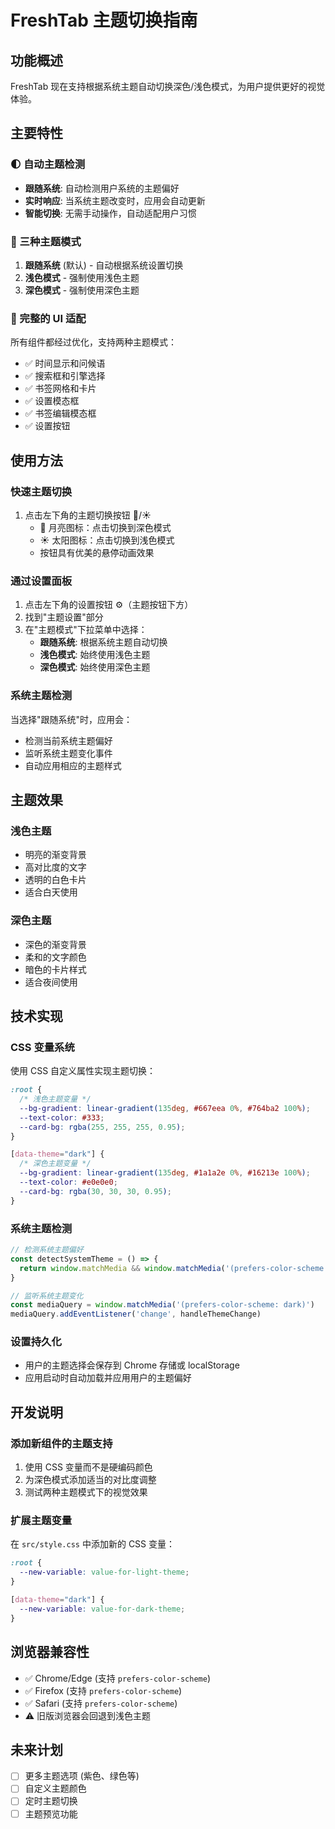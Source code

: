 # FreshTab 主题切换指南

## 功能概述

FreshTab 现在支持根据系统主题自动切换深色/浅色模式，为用户提供更好的视觉体验。

## 主要特性

### 🌓 自动主题检测
- **跟随系统**: 自动检测用户系统的主题偏好
- **实时响应**: 当系统主题改变时，应用会自动更新
- **智能切换**: 无需手动操作，自动适配用户习惯

### 🎨 三种主题模式
1. **跟随系统** (默认) - 自动根据系统设置切换
2. **浅色模式** - 强制使用浅色主题
3. **深色模式** - 强制使用深色主题

### 🎯 完整的 UI 适配
所有组件都经过优化，支持两种主题模式：

- ✅ 时间显示和问候语
- ✅ 搜索框和引擎选择
- ✅ 书签网格和卡片
- ✅ 设置模态框
- ✅ 书签编辑模态框
- ✅ 设置按钮

## 使用方法

### 快速主题切换
1. 点击左下角的主题切换按钮 🌙/☀️
   - 🌙 月亮图标：点击切换到深色模式
   - ☀️ 太阳图标：点击切换到浅色模式
   - 按钮具有优美的悬停动画效果

### 通过设置面板
1. 点击左下角的设置按钮 ⚙️（主题按钮下方）
2. 找到"主题设置"部分
3. 在"主题模式"下拉菜单中选择：
   - **跟随系统**: 根据系统主题自动切换
   - **浅色模式**: 始终使用浅色主题
   - **深色模式**: 始终使用深色主题

### 系统主题检测
当选择"跟随系统"时，应用会：
- 检测当前系统主题偏好
- 监听系统主题变化事件
- 自动应用相应的主题样式

## 主题效果

### 浅色主题
- 明亮的渐变背景
- 高对比度的文字
- 透明的白色卡片
- 适合白天使用

### 深色主题
- 深色的渐变背景
- 柔和的文字颜色
- 暗色的卡片样式
- 适合夜间使用

## 技术实现

### CSS 变量系统
使用 CSS 自定义属性实现主题切换：

```css
:root {
  /* 浅色主题变量 */
  --bg-gradient: linear-gradient(135deg, #667eea 0%, #764ba2 100%);
  --text-color: #333;
  --card-bg: rgba(255, 255, 255, 0.95);
}

[data-theme="dark"] {
  /* 深色主题变量 */
  --bg-gradient: linear-gradient(135deg, #1a1a2e 0%, #16213e 100%);
  --text-color: #e0e0e0;
  --card-bg: rgba(30, 30, 30, 0.95);
}
```

### 系统主题检测
```javascript
// 检测系统主题偏好
const detectSystemTheme = () => {
  return window.matchMedia && window.matchMedia('(prefers-color-scheme: dark)').matches
}

// 监听系统主题变化
const mediaQuery = window.matchMedia('(prefers-color-scheme: dark)')
mediaQuery.addEventListener('change', handleThemeChange)
```

### 设置持久化
- 用户的主题选择会保存到 Chrome 存储或 localStorage
- 应用启动时自动加载并应用用户的主题偏好

## 开发说明

### 添加新组件的主题支持
1. 使用 CSS 变量而不是硬编码颜色
2. 为深色模式添加适当的对比度调整
3. 测试两种主题模式下的视觉效果

### 扩展主题变量
在 `src/style.css` 中添加新的 CSS 变量：

```css
:root {
  --new-variable: value-for-light-theme;
}

[data-theme="dark"] {
  --new-variable: value-for-dark-theme;
}
```

## 浏览器兼容性

- ✅ Chrome/Edge (支持 `prefers-color-scheme`)
- ✅ Firefox (支持 `prefers-color-scheme`)
- ✅ Safari (支持 `prefers-color-scheme`)
- ⚠️ 旧版浏览器会回退到浅色主题

## 未来计划

- [ ] 更多主题选项 (紫色、绿色等)
- [ ] 自定义主题颜色
- [ ] 定时主题切换
- [ ] 主题预览功能
